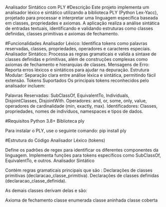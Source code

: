 Analisador Sintático com PLY
#Descrição
Este projeto implementa um analisador léxico e sintático utilizando a biblioteca PLY (Python Lex-Yacc), projetado para processar e interpretar uma linguagem específica baseada em classes, propriedades e axiomas. A aplicação realiza a análise sintática de entradas textuais, identificando e validando estruturas como classes definidas, classes primitivas e axiomas de fechamento.

#Funcionalidades
Analisador Léxico: Identifica tokens como palavras reservadas, classes, propriedades, operadores e caracteres especiais.
Analisador Sintático: Processa as regras gramaticais e valida a sintaxe de classes definidas e primitivas, além de construções complexas como axiomas de fechamento e hierarquias de classes.
Mensagens de Erro: Reporta erros léxicos e sintáticos para ajudar na depuração.
Estrutura Modular: Separação clara entre análise léxica e sintática, permitindo fácil extensão.
Tokens Suportados
Os principais tokens reconhecidos pelo analisador incluem:

Palavras Reservadas: SubClassOf, EquivalentTo, Individuals, DisjointClasses, DisjointWith.
Operadores: and, or, some, only, value, operadores de cardinalidade (min, exactly, max).
Identificadores: Classes, propriedades, nomes de indivíduos, namespaces e tipos de dados.

#Requisitos
Python 3.8+
Biblioteca ply

Para instalar o PLY, use o seguinte comando: 
pip install ply

#Estrutura do Código
Analisador Léxico (tokens)

Define os padrões de regex para identificar os diferentes componentes da linguagem.
Implementa funções para tokens específicos como SubClassOf, EquivalentTo, e outros.
Analisador Sintático

Contém regras gramaticais principais que são :
Declarações de classes primitivas (declaracao_classe_primitiva).
Declarações de classes definidas (declaracao_classe_definida). 

As demais classes derivam delas e são:

Axioma de fechamento
classe enumerada
classe aninhada 
classe coberta

